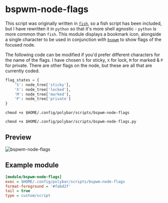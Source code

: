 # bspwm-node-flags

This script was originally written in [`fish`](https://fishshell.com/), so a
fish script has been included, but I have rewritten it in `python` so that it's
more shell agnostic - `python` is more common than `fish`. This module displays
a bookmark icon, alongside a single character to be used in conjunction with
[`bspwm`](https://github.com/baskerville/bspwm) to show flags of the focused
node.

The following code can be modified if you'd prefer different characters for the
name of the flags. I have chosen `S` for sticky, `X` for lock, `M` for marked &
`P` for private. There are other flags on the node, but these are all that are
currently coded.

```python
flag_states = {
    'S': node_tree['sticky'],
    'X': node_tree['locked'],
    'M': node_tree['marked'],
    'P': node_tree['private']
}
```

`chmod +x $HOME/.config/polybar/scripts/bspwm-node-flags`

`chmod +x $HOME/.config/polybar/scripts/bspwm-node-flags.py`

## Preview

![bspwm-node-flags](bspwm-node-flags.gif)

## Example module

```ini
[module/bspwm-node-flags]
exec = $HOME/.config/polybar/scripts/bspwm-node-flags
format-foreground = '#fabd2f'
tail = true
type = custom/script

```
